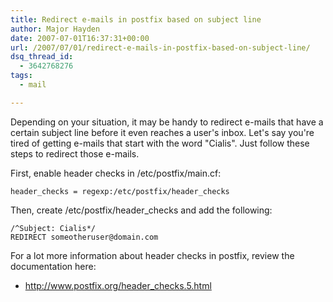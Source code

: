 ```yaml
---
title: Redirect e-mails in postfix based on subject line
author: Major Hayden
date: 2007-07-01T16:37:31+00:00
url: /2007/07/01/redirect-e-mails-in-postfix-based-on-subject-line/
dsq_thread_id:
  - 3642768276
tags:
  - mail

---
```

Depending on your situation, it may be handy to redirect e-mails that have a certain subject line before it even reaches a user's inbox. Let's say you're tired of getting e-mails that start with the word "Cialis". Just follow these steps to redirect those e-mails.

First, enable header checks in /etc/postfix/main.cf:

```
header_checks = regexp:/etc/postfix/header_checks
```

Then, create /etc/postfix/header_checks and add the following:

```
/^Subject: Cialis*/
REDIRECT someotheruser@domain.com
```

For a lot more information about header checks in postfix, review the documentation here:

  * <http://www.postfix.org/header_checks.5.html>

